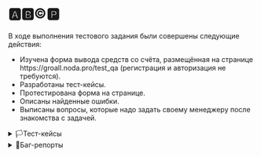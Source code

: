 # 🅰️🅱️©️🅿️
В ходе выполнения тестового задания были совершены следующие действия:

<ul>
<li>  Изучена форма вывода средств со счёта, размещённая на странице https://groall.noda.pro/test_qa (регистрация и авторизация не требуются). </li> 
<li>  Разработаны тест-кейсы. </li> 
<li>  Протестирована форма на странице.</li> 
<li>  Описаны найденные ошибки.</li> 
<li>  Выписаны вопросы, которые надо задать своему менеджеру после знакомства с задачей. </li> 
</ul>


<details>
<summary>🏳️Тест-кейсы</summary>

#### Проект: https://groall.noda.pro/test_qa 
##### Дата: 19.06.2024
##### Тестировщик: Леонид
##### Предусловия: (1) Регистрация и авторизация не требуются (2) баланс 122000 токенов (3) 100 токенов = 1 коин (4) Пользователь перешел на веб-страницу проекта

| ID | Заголовок | Шаги | Ожидаемый результат |
|:--:|:---------:|:-----|:-------------------:|
| 1  | Вывод валидного количества токенов    | 1. В поле ввода ввести валидное значение для списания<br> 1.1 Ввести "1"<br> 1.2 Ввести 122000<br> 2. Нажать на кнопку "Вывести" | В верхней части экрана появился alert: "Токены списаны, всего списано (сумма ввода), осталось (остаток)"  |
| 2  | Правильность пересчета токенов в коины при выводе    |  1. В поле ввода ввести 1 коин<br> 2. Нажать на кнопку "Вывести"<br> 3. Удостовериться, что баланс уменьшился на 100 токенов | В верхней части экрана появился alert: "Токены списаны, всего списано 100, осталось 121900"  |
| 3  | Корректность работы чекбокса "Вывести всё"  |  1. Отметить чекбокс радом с надписью "Вывести всё"<br> 2. Удостовериться, что баланс в поле ввода совпадает с балансом пользователя<br> 3. Нажать на кнопку "Вывести"<br> | Баланс в поле ввода совпадает с балансом пользователя<br> В верхней части экрана появился alert: "Токены списаны, всего списано 122000, осталось 0" |
| 4  | Изменение суммы вывода после нажатия чекбокса "Вывести всё"  |  1. Отметить чекбокс радом с надписью "Вывести всё"<br> 2. Уменьшить сумму вывода на 100 токенов и ввести "121900"<br> 3. Нажать на кнопку "Вывести"<br> | В верхней части экрана появился alert: "Токены списаны, всего списано 121900, осталось 100" |
| 5  | Вывод "0" токенов  |  1. В поле ввода ввести "0"<br> 2. Нажать на кнопку "Вывести"<br> | В верхней части экрана появился alert: "Введеное кол-во коинов должно быть больше 0"  |
| 6  | Действие системы при пустом поле ввода   |  1. Поле ввода оставить пустым<br> 2. Нажать на кнопку "Вывести"<br> |  Справа от поля ввода повилась подсказка на желтом фоне: "Поле обязательно для заполнения"  |
| 7  | Вывод отрицательного количества токенов  |  1. В поле ввода ввести "-1"<br> 2. Нажать на кнопку "Вывести"<br> | В верхней части экрана появился alert: "Введеное кол-во коинов должно быть больше 0"  |
| 8  | Вывод суммы токенов сверх лимита  |  1. В поле ввода ввести "122001"<br> 2. Нажать на кнопку "Вывести"<br> | В верхней части экрана появился alert: "Введеное кол-во коинов не должно превышать сумму баланса пользователя"  |
| 9  | Ввод в поле ввода латиницы  |  1. В поле ввода ввести "Hello"<br> 2. Нажать на кнопку "Вывести"<br> | Справа от поля ввода повилась подсказка на желтом фоне: "Поле должно содержать только цифры!"  |
| 10 | Ввод в поле ввода кириллицы  |  1. В поле ввода ввести "Привет"<br> 2. Нажать на кнопку "Вывести"<br> | Справа от поля ввода повилась подсказка на желтом фоне: "Поле должно содержать только цифры!"  |
| 11 | Ввод в поле ввода спецсимволов  |  1. В поле ввода ввести "@#%"<br> 2. Нажать на кнопку "Вывести"<br> | Справа от поля ввода повилась подсказка на желтом фоне: "Поле должно содержать только цифры!"  |
| 12 | Ввод в поле ввода цифр и латиницы  |  1. В поле ввода ввести "100 Hello"<br> 2. Нажать на кнопку "Вывести"<br> | Справа от поля ввода повилась подсказка на желтом фоне: "Поле должно содержать только цифры!"  |


</details>
   
<details>
<summary>🚩Баг-репорты</summary>
   
#### Проект: https://groall.noda.pro/test_qa 
#### Окружение: Google Chrome Version 126.0.6478.62 (Official Build) (64-bit)
##### Дата: 19.06.2024
##### Тестировщик: Леонид
##### Предусловия: (1) Регистрация и авторизация не требуются (2) баланс 122000 токенов (3) 100 токенов = 1 коин

| ID | Заголовок | Важность  | Срочность | Статус | Описание | Приложения |
|:--:|:---------:|:---------:|:---------:|:-----: |:--------:| :--------: |
| 1  | Пример    | Пример    | Пример    | Открыт    | STR:<br>1. Первый шаг<br>2. Второй шаг<br>3. Третий шаг<br> AR:<br>ER: | Скриншот, видео, лог.har |  
| 2  | Пример    | Пример    | Пример    | Открыт    | STR:<br>1. Первый шаг<br>2. Второй шаг<br>3. Третий шаг<br> AR:<br>ER: | Скриншот, видео, лог.har |  
| ...| ...       | ...       | ...       | Открыт    | ...      | ...        |

</details>


